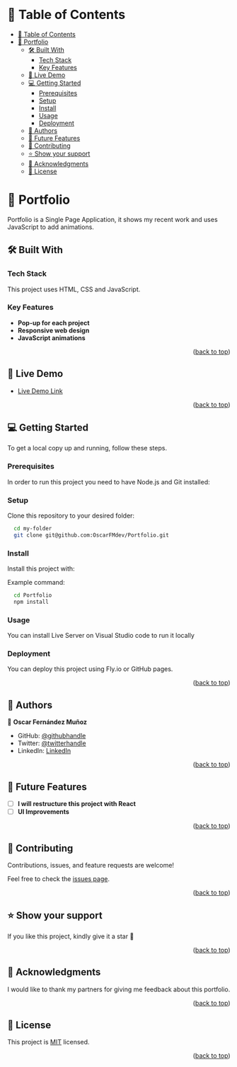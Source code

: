 <a name="readme-top"></a>

<div align="center">
  <!-- <img src="murple_logo.png" alt="logo" width="140"  height="auto" /> -->
  <br/>

</div>

# 📗 Table of Contents

- [📗 Table of Contents](#-table-of-contents)
- [📖 Portfolio ](#-portfolio-)
  - [🛠 Built With ](#-built-with-)
    - [Tech Stack ](#tech-stack-)
    - [Key Features ](#key-features-)
  - [🚀 Live Demo ](#-live-demo-)
  - [💻 Getting Started ](#-getting-started-)
    - [Prerequisites](#prerequisites)
    - [Setup](#setup)
    - [Install](#install)
    - [Usage](#usage)
    - [Deployment](#deployment)
  - [👥 Authors ](#-authors-)
  - [🔭 Future Features ](#-future-features-)
  - [🤝 Contributing ](#-contributing-)
  - [⭐️ Show your support ](#️-show-your-support-)
  - [🙏 Acknowledgments ](#-acknowledgments-)
  - [📝 License ](#-license-)

<!-- PROJECT DESCRIPTION -->

# 📖 Portfolio <a name="about-project"></a>

Portfolio is a Single Page Application, it shows my recent work and uses JavaScript to add animations.

## 🛠 Built With <a name="built-with"></a>

### Tech Stack <a name="tech-stack"></a>

This project uses HTML, CSS and JavaScript.

<!-- Features -->

### Key Features <a name="key-features"></a>

- **Pop-up for each project**
- **Responsive web design**
- **JavaScript animations**

<p align="right">(<a href="#readme-top">back to top</a>)</p>

## 🚀 Live Demo <a name="live-demo"></a>

- [Live Demo Link](https://oscarfm.dev/)

<p align="right">(<a href="#readme-top">back to top</a>)</p>


## 💻 Getting Started <a name="getting-started"></a>


To get a local copy up and running, follow these steps.

### Prerequisites

In order to run this project you need to have Node.js and Git installed:

### Setup

Clone this repository to your desired folder:

```sh
  cd my-folder
  git clone git@github.com:OscarFMdev/Portfolio.git
```

### Install

Install this project with:

Example command:

```sh
  cd Portfolio
  npm install
```


### Usage

You can install Live Server on Visual Studio code to run it locally

### Deployment

You can deploy this project using Fly.io or GitHub pages.

<p align="right">(<a href="#readme-top">back to top</a>)</p>

## 👥 Authors <a name="authors"></a>

👤 **Oscar Fernández Muñoz**

- GitHub: [@githubhandle](https://github.com/oscarfmdev)
- Twitter: [@twitterhandle](https://twitter.com/oscarfmdev)
- LinkedIn: [LinkedIn](https://linkedin.com/in/oscarfmdev)

<p align="right">(<a href="#readme-top">back to top</a>)</p>

## 🔭 Future Features <a name="future-features"></a>

- [ ] **I will restructure this project with React**
- [ ] **UI Improvements**

<p align="right">(<a href="#readme-top">back to top</a>)</p>


## 🤝 Contributing <a name="contributing"></a>

Contributions, issues, and feature requests are welcome!

Feel free to check the [issues page](../../issues/).

<p align="right">(<a href="#readme-top">back to top</a>)</p>

## ⭐️ Show your support <a name="support"></a>

If you like this project, kindly give it a star 🌟

<p align="right">(<a href="#readme-top">back to top</a>)</p>


## 🙏 Acknowledgments <a name="acknowledgements"></a>

I would like to thank my partners for giving me feedback about this portfolio.

<p align="right">(<a href="#readme-top">back to top</a>)</p>

## 📝 License <a name="license"></a>

This project is [MIT](./LICENSE) licensed.

<p align="right">(<a href="#readme-top">back to top</a>)</p>